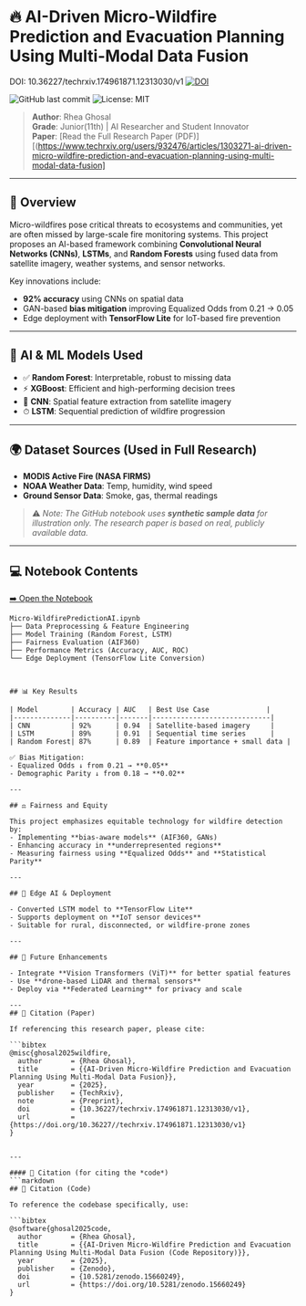 # 🔥 AI-Driven Micro-Wildfire Prediction and Evacuation Planning Using Multi-Modal Data Fusion

DOI: 10.36227/techrxiv.174961871.12313030/v1
[![DOI](https://zenodo.org/badge/DOI/10.5281/zenodo.15660249.svg)](https://doi.org/10.5281/zenodo.15660249) 


![GitHub last commit](https://img.shields.io/github/last-commit/RheaGhosal/AI_Driven_Micro_Wildfire_Prediction_and_Evacuation_Planning_Using_Multi_Modal_Data_Fusion)
![License: MIT](https://img.shields.io/badge/License-MIT-green.svg)

> **Author**: Rhea Ghosal  
> **Grade**: Junior(11th) | AI Researcher and Student Innovator  
> **Paper**: [Read the Full Research Paper (PDF)][(https://www.techrxiv.org/users/932476/articles/1303271-ai-driven-micro-wildfire-prediction-and-evacuation-planning-using-multi-modal-data-fusion]

---

## 📘 Overview

Micro-wildfires pose critical threats to ecosystems and communities, yet are often missed by large-scale fire monitoring systems. This project proposes an AI-based framework combining **Convolutional Neural Networks (CNNs)**, **LSTMs**, and **Random Forests** using fused data from satellite imagery, weather systems, and sensor networks.

Key innovations include:
- **92% accuracy** using CNNs on spatial data
- GAN-based **bias mitigation** improving Equalized Odds from 0.21 → 0.05
- Edge deployment with **TensorFlow Lite** for IoT-based fire prevention

---

## 🧠 AI & ML Models Used

- ✅ **Random Forest**: Interpretable, robust to missing data  
- ⚡ **XGBoost**: Efficient and high-performing decision trees  
- 🧠 **CNN**: Spatial feature extraction from satellite imagery  
- ⏱ **LSTM**: Sequential prediction of wildfire progression  

---

## 🌍 Dataset Sources (Used in Full Research)

- **MODIS Active Fire (NASA FIRMS)**
- **NOAA Weather Data**: Temp, humidity, wind speed
- **Ground Sensor Data**: Smoke, gas, thermal readings

> ⚠️ _Note: The GitHub notebook uses **synthetic sample data** for illustration only. The research paper is based on real, publicly available data._

---

## 💻 Notebook Contents

[➡️ Open the Notebook](https://github.com/RheaGhosal/AI_Driven_Micro_Wildfire_Prediction_and_Evacuation_Planning_Using_Multi_Modal_Data_Fusion/blob/main/Micro-WildfirePredictionAI.ipynb)

```text
Micro-WildfirePredictionAI.ipynb
├── Data Preprocessing & Feature Engineering
├── Model Training (Random Forest, LSTM)
├── Fairness Evaluation (AIF360)
├── Performance Metrics (Accuracy, AUC, ROC)
└── Edge Deployment (TensorFlow Lite Conversion)



## 📊 Key Results

| Model        | Accuracy | AUC   | Best Use Case              |
|--------------|----------|-------|-----------------------------|
| CNN          | 92%      | 0.94  | Satellite-based imagery     |
| LSTM         | 89%      | 0.91  | Sequential time series      |
| Random Forest| 87%      | 0.89  | Feature importance + small data |

✅ Bias Mitigation:
- Equalized Odds ↓ from 0.21 → **0.05**
- Demographic Parity ↓ from 0.18 → **0.02**

---

## ⚖️ Fairness and Equity

This project emphasizes equitable technology for wildfire detection by:
- Implementing **bias-aware models** (AIF360, GANs)
- Enhancing accuracy in **underrepresented regions**
- Measuring fairness using **Equalized Odds** and **Statistical Parity**

---

## 🚀 Edge AI & Deployment

- Converted LSTM model to **TensorFlow Lite**
- Supports deployment on **IoT sensor devices**
- Suitable for rural, disconnected, or wildfire-prone zones

---

## 🌱 Future Enhancements

- Integrate **Vision Transformers (ViT)** for better spatial features
- Use **drone-based LiDAR and thermal sensors**
- Deploy via **Federated Learning** for privacy and scale

---
## 📎 Citation (Paper)

If referencing this research paper, please cite:

```bibtex
@misc{ghosal2025wildfire,
  author       = {Rhea Ghosal},
  title        = {{AI-Driven Micro-Wildfire Prediction and Evacuation Planning Using Multi-Modal Data Fusion}},
  year         = {2025},
  publisher    = {TechRxiv},
  note         = {Preprint},
  doi          = {10.36227/techrxiv.174961871.12313030/v1},
  url          = {https://doi.org/10.36227//techrxiv.174961871.12313030/v1}
}
 

---

#### 💾 Citation (for citing the *code*)
```markdown
## 💾 Citation (Code)

To reference the codebase specifically, use:

```bibtex
@software{ghosal2025code,
  author       = {Rhea Ghosal},
  title        = {{AI-Driven Micro-Wildfire Prediction and Evacuation Planning Using Multi-Modal Data Fusion (Code Repository)}},
  year         = {2025},
  publisher    = {Zenodo},
  doi          = {10.5281/zenodo.15660249},
  url          = {https://doi.org/10.5281/zenodo.15660249}
}



